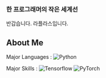 ### 한 프로그래머의 작은 세계선
반갑습니다. 라플라스입니다.

<!--![Github Stats](https://github-readme-stats.vercel.app/api?username=zhjlee11&theme=buefy&show_icons=true)-->
<!--[![Top Langs](https://github-readme-stats.vercel.app/api/top-langs/?username=zhjlee11&layout=compact&theme=buefy)](https://github.com/anuraghazra/github-readme-stats)-->

## About Me
Major Languages : ![Python](http://img.shields.io/badge/-Python_3-3776AB?style=flat-square&logo=python&logoColor=white)


Major Skills : ![Tensorflow](http://img.shields.io/badge/-Tensorflow_2-FF6F00?style=flat-square&logo=tensorflow&logoColor=white)
![PyTorch](http://img.shields.io/badge/-PyTorch-EE4C2C?style=flat-square&logo=pytorch&logoColor=white)
